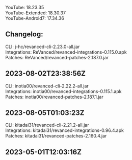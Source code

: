 YouTube: 18.23.35  
YouTube-Extended: 18.30.37  
YouTube-Android7: 17.34.36  

Changelog:
---  
CLI: j-hc/revanced-cli-2.23.0-all.jar  
Integrations: ReVanced/revanced-integrations-0.115.0.apk  
Patches: ReVanced/revanced-patches-2.187.0.jar  

2023-08-02T23:38:56Z
---
CLI: inotia00/revanced-cli-2.22.2-all.jar  
Integrations: inotia00/revanced-integrations-0.115.1.apk  
Patches: inotia00/revanced-patches-2.187.1.jar  

2023-08-05T01:03:23Z
---
CLI: kitadai31/revanced-cli-2.21.2-all.jar  
Integrations: kitadai31/revanced-integrations-0.96.4.apk  
Patches: kitadai31/revanced-patches-2.160.4.jar  

2023-05-01T12:03:16Z
---  
